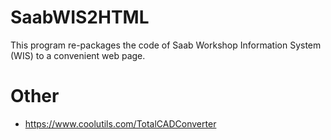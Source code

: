 # SaabWIS2HTML

This program re-packages the code of Saab Workshop Information System (WIS) to a convenient web page.

# Other
* https://www.coolutils.com/TotalCADConverter
